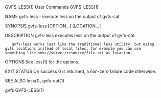 GVFS-LESS(1)                                                                                                                                         User Commands                                                                                                                                         GVFS-LESS(1)

NAME
       gvfs-less - Execute less on the output of gvfs-cat

SYNOPSIS
       gvfs-less [OPTION...] [LOCATION...]

DESCRIPTION
       gvfs-less executes less on the output of gvfs-cat.

       gvfs-less works just like the traditional less utility, but using gvfs locations instead of local files: for example you can use something like smb://server/resource/file.txt as location.

OPTIONS
       See less(1) for the options.

EXIT STATUS
       On success 0 is returned, a non-zero failure code otherwise.

SEE ALSO
       less(1), gvfs-cat(1)

gvfs                                                                                                                                                                                                                                                                                                       GVFS-LESS(1)
